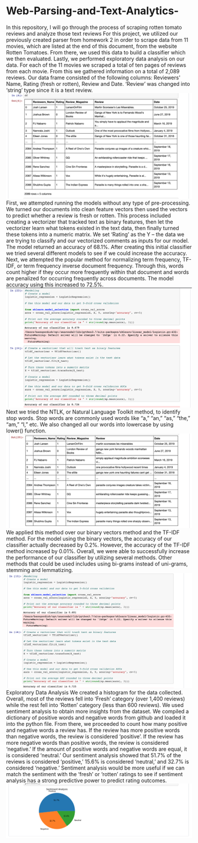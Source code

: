 # Web-Parsing-and-Text-Analytics-
In this repository, I will go through the process of scraping rotten tomato reviews and analyze those text reviews
For this project, we utilized our previously created parser from homework 2 in order to scrape data from 11 movies, which are listed at the end of this document, from the website Rotten Tomatoes. From there, we used this data to build a classifier which we then evaluated. Lastly, we performed exploratory data analysis on our data.
For each of the 11 movies we scraped a total of ten pages of reviews from each movie. From this we gathered information on a total of 2,089 reviews. Our data frame consisted of the following columns: Reviewers' Name, Rating (fresh or rotten), Review and Date. ‘Review’ was changed into ‘string’ type since it is a text review. 
![Dataframe](https://github.com/ngocdinh1410/Web-Parsing-and-Text-Analytics-/blob/master/Df%20before%20processing.png)
First, we attempted running the models without any type of pre-processing. We turned our documents into clean feature vectors then used the vectors to predict whether a review is fresh or rotten. This process included creating a vectorizer that tracked text as binary features, then let the vectorizer learn what tokens existed in the text data, then finally turned these tokens into a numeric matrix. We set ‘Rating’ as the Y – the data we are trying to classify and our vectorized comments as inputs for our model. The model returned an accuracy of 68.1%.
After creating this initial classifier we tried several different models to see if we could increase the accuracy. Next, we attempted the popular method for normalizing term frequency, TF-IDF, or term frequency inverse document frequency. Through this, words count higher if they occur more frequently within that document and words are penalized for occurring frequently across documents. The model accuracy using this increased to 72.5%.
![Performance before any processing](https://github.com/ngocdinh1410/Web-Parsing-and-Text-Analytics-/blob/master/Classifier%20performance%20before%20Feature%20Engineering.png)
Next we tried the NTLK, or Natural Language Toolkit method, to identify stop words. Stop words are commonly used words like “a,” “an,” “as,” “the,” “am,” “I,” etc. We also changed all our words into lowercase by using lower() function. 
![Dataframe after removing stopwords](https://github.com/ngocdinh1410/Web-Parsing-and-Text-Analytics-/blob/master/Df%20after%20removing%20stopwords.png)
We applied this method over our binary vectors method and the TF-IDF method. For the model using the binary vectors, the accuracy of our classifier actually decreased by 0.2%. However, the accuracy of the TF-IDF method increased by 0.01%. 
Overall, we were able to successfully increase the performance of our classifier by utilizing several methods. Other methods that could be used includes using bi-grams instead of uni-grams, stemming and lemmatizing.
![Performance after removing stopwords, lowercased](https://github.com/ngocdinh1410/Web-Parsing-and-Text-Analytics-/blob/master/Classifier%20Performance%20after%20feature%20engineering.png)
Exploratory Data Analysis
	We created a histogram for the data collected. Overall, most of the reviews fell into ‘Fresh’ category (over 1,400 reviews) while the rest fell into ‘Rotten’ category (less than 600 reviews). 
We used sentiment analysis to obtain more insights from the dataset. We compiled a dictionary of positive words and negative words from github and loaded it into the python file. From there, we proceeded to count how many positive and negative words a review has. If the review has more positive words than negative words, the review is considered ‘positive’. If the review has more negative words than positive words, the review is considered ‘negative.’ If the amount of positive words and negative words are equal, it is considered ‘neutral.’ Our sentiment analysis showed that 51.7% of the reviews is considered ‘positive,’ 15.6% is considered ‘neutral,’ and 32.7% is considered ‘negative.’ Sentiment analysis would be more useful if we can match the sentiment with the ‘fresh’ or ‘rotten’ ratings to see if sentiment analysis has a strong predictive power to predict rating outcomes. 
![Sentiment Pie Chart](https://github.com/ngocdinh1410/Web-Parsing-and-Text-Analytics-/blob/master/Sentiment%20Analysis%20Pie%20Chart.png)
